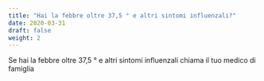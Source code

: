 ```yaml
---
title: "Hai la febbre oltre 37,5 ° e altri sintomi influenzali?"
date: 2020-03-31
draft: false
weight: 2
---
```


Se hai la febbre oltre 37,5 ° e altri sintomi influenzali chiama il tuo medico di famiglia
